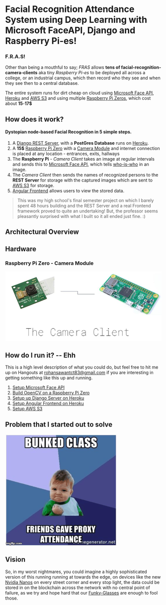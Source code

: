 # Facial Recognition Attendance System using Deep Learning with Microsoft FaceAPI, Django and Raspberry Pi-es!
### F.R.A.S!

Other than being a mouthful to say; 
_FRAS_ allows **tens of facial-recognition-camera-clients** aka tiny *Raspberry Pi-es* to be deployed all across a college, 
or an industrial campus, which then record who they see and when they see then to a central database.

The entire system runs for dirt cheap on cloud using [Microsoft Face API](https://azure.microsoft.com/en-us/services/cognitive-services/face), [Heroku](https://fras-1.herokuapp.com) and [AWS S3](https://aws.amazon.com/s3) and using multiple [Raspberry Pi Zeros](https://www.raspberrypi.org/products/raspberry-pi-zero), which cost about **15**-**17$**

## How does it work? 

#### Dystopian node-based Facial Recognition in 5 simple steps.

1. A [Django REST Server](<https://github.com/CT83/Facial-Recognition-Attendance-System/tree/master/django-server>), with a **PostGres Database** runs on [Heroku](https://fras-1.herokuapp.com).
2. A **15$** [Raspberry Pi Zero](https://www.raspberrypi.org/products/raspberry-pi-zero) with a [Camera Module](https://www.raspberrypi.org/products/camera-module-v2) and internet connection is placed at any location - entrances, exits, hallways
3. The **Raspberry Pi** - *Camera Client* takes an image at regular intervals and sends this to [Microsoft Face API](https://azure.microsoft.com/en-us/services/cognitive-services/face), which tells <u>who-is-who</u> in an image.
4. The *Camera Client* then sends the names of recognized persons to the **REST Server** for storage with the captured images which are sent to [AWS S3](https://aws.amazon.com/s3) for storage.
5. [Angular Frontend](https://fras-ui.herokuapp.com) allows users to view the stored data.

> This was my high school's final semester project on which I barely spent 48 hours building and the REST Server and 
a real Frontend framework proved to quite an undertaking! But, the professor seems pleasantly surprised with what 
I built so it all ended just fine. :)

## Architectural Overview





## Hardware

### Raspberry Pi Zero - Camera Module

![Image](images/camera-client.JPG)



## How do I run it? -- Ehh

This is a high level description of what you could do, but feel free to hit me up on Hangouts at rohansawantct83@gmail.com if you are interesting in getting something like this up and running.
1. [Setup Microsoft Face API](https://docs.microsoft.com/en-us/azure/cognitive-services/Face/Tutorials/FaceAPIinPythonTutorial) 
2. [Build OpenCV on a Raspberry Pi Zero](https://www.pyimagesearch.com/2015/12/14/installing-opencv-on-your-raspberry-pi-zero)
3. [Setup up Django Server on Heroku](https://devcenter.heroku.com/articles/deploying-python)
4. [Setup Angular Frontend on Heroku](https://medium.com/@hellotunmbi/how-to-deploy-angular-application-to-heroku-1d56e09c5147)
5. [Setup AWS S3](https://www.whizlabs.com/blog/aws-s3/)

## Problem that I started out to solve



![Image](images/no-success.gif)



## Vision

So, in my worst nightmares, you could imagine a highly sophisticated version of this running running at towards the edge, on devices like the new [Nvidia Nanos](https://www.nvidia.com/en-us/autonomous-machines/embedded-systems/jetson-nano/) on every street corner and every stop light, the data could be stored in on the blockchain across the network with no central point of failure, as we try and hope hard that our [Funky-Glasses](https://www.theverge.com/2016/11/3/13507542/facial-recognition-glasses-trick-impersonate-fool) are enough to fool those.   



